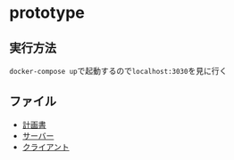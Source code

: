 # prototype

## 実行方法

`docker-compose up`で起動するので`localhost:3030`を見に行く

## ファイル

- [計画書](PLAN.md)
- [サーバー](server/)
- [クライアント](client/)
